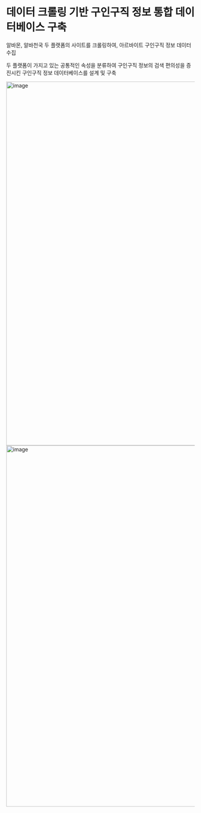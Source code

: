 # 데이터 크롤링 기반 구인구직 정보 통합 데이터베이스 구축
알바몬, 알바천국 두 플랫폼의 사이트를 크롤링하여, 아르바이트 구인구직 정보 데이터 수집

두 플랫폼이 가지고 있는 공통적인 속성을 분류하여 구인구직 정보의 검색 편의성을 증진시킨 구인구직 정보 데이터베이스를 설계 및 구축

<img width="971" alt="image" src="https://github.com/user-attachments/assets/93ebe369-f8e3-400b-a6a4-3e3448e61ed4" />
<img width="964" alt="image" src="https://github.com/user-attachments/assets/b72c8da2-305d-4bc6-8175-2f804fff56db" />
